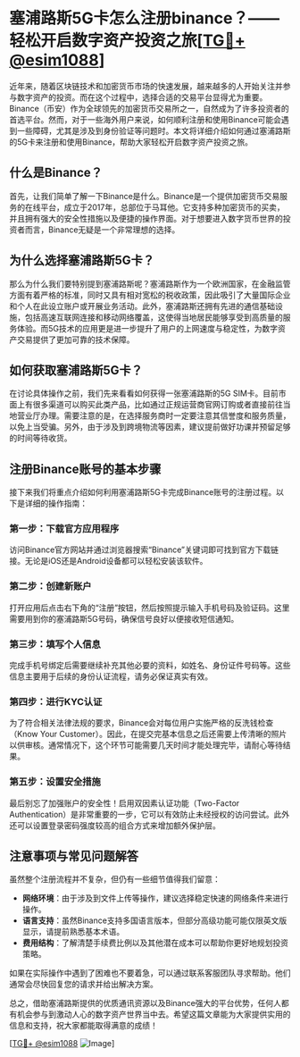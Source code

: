 # 塞浦路斯5G卡怎么注册binance？——轻松开启数字资产投资之旅[[TG💪+ @esim1088](https://t.me/s/esim1088)]

近年来，随着区块链技术和加密货币市场的快速发展，越来越多的人开始关注并参与数字资产的投资。而在这个过程中，选择合适的交易平台显得尤为重要。Binance（币安）作为全球领先的加密货币交易所之一，自然成为了许多投资者的首选平台。然而，对于一些海外用户来说，如何顺利注册和使用Binance可能会遇到一些障碍，尤其是涉及到身份验证等问题时。本文将详细介绍如何通过塞浦路斯的5G卡来注册和使用Binance，帮助大家轻松开启数字资产投资之旅。

## 什么是Binance？

首先，让我们简单了解一下Binance是什么。Binance是一个提供加密货币交易服务的在线平台，成立于2017年，总部位于马耳他。它支持多种加密货币的买卖，并且拥有强大的安全性措施以及便捷的操作界面。对于想要进入数字货币世界的投资者而言，Binance无疑是一个非常理想的选择。

## 为什么选择塞浦路斯5G卡？

那么为什么我们要特别提到塞浦路斯呢？塞浦路斯作为一个欧洲国家，在金融监管方面有着严格的标准，同时又具有相对宽松的税收政策，因此吸引了大量国际企业和个人在此设立账户或开展业务活动。此外，塞浦路斯还拥有先进的通信基础设施，包括高速互联网连接和移动网络覆盖，这使得当地居民能够享受到高质量的服务体验。而5G技术的应用更是进一步提升了用户的上网速度与稳定性，为数字资产交易提供了更加可靠的技术保障。

## 如何获取塞浦路斯5G卡？

在讨论具体操作之前，我们先来看看如何获得一张塞浦路斯的5G SIM卡。目前市面上有很多渠道可以购买此类产品，比如通过正规运营商官网订购或者直接前往当地营业厅办理。需要注意的是，在选择服务商时一定要注意其信誉度和服务质量，以免上当受骗。另外，由于涉及到跨境物流等因素，建议提前做好功课并预留足够的时间等待收货。

## 注册Binance账号的基本步骤

接下来我们将重点介绍如何利用塞浦路斯5G卡完成Binance账号的注册过程。以下是详细的操作指南：

### 第一步：下载官方应用程序
访问Binance官方网站并通过浏览器搜索“Binance”关键词即可找到官方下载链接。无论是iOS还是Android设备都可以轻松安装该软件。

### 第二步：创建新账户
打开应用后点击右下角的“注册”按钮，然后按照提示输入手机号码及验证码。这里需要用到你的塞浦路斯5G号码，确保信号良好以便接收短信通知。

### 第三步：填写个人信息
完成手机号绑定后需要继续补充其他必要的资料，如姓名、身份证件号码等。这些信息主要用于后续的身份认证流程，请务必保证真实有效。

### 第四步：进行KYC认证
为了符合相关法律法规的要求，Binance会对每位用户实施严格的反洗钱检查（Know Your Customer）。因此，在提交完基本信息之后还需要上传清晰的照片以供审核。通常情况下，这个环节可能需要几天时间才能处理完毕，请耐心等待结果。

### 第五步：设置安全措施
最后别忘了加强账户的安全性！启用双因素认证功能（Two-Factor Authentication）是非常重要的一步，它可以有效防止未经授权的访问尝试。此外还可以设置登录密码强度较高的组合方式来增加额外保护层。

## 注意事项与常见问题解答

虽然整个注册流程并不复杂，但仍有一些细节值得我们留意：

- **网络环境**：由于涉及到文件上传等操作，建议选择稳定快速的网络条件来进行操作。
- **语言支持**：虽然Binance支持多国语言版本，但部分高级功能可能仅限英文版显示，请提前熟悉基本术语。
- **费用结构**：了解清楚手续费比例以及其他潜在成本可以帮助你更好地规划投资策略。

如果在实际操作中遇到了困难也不要着急，可以通过联系客服团队寻求帮助。他们通常会尽快回复您的请求并给出解决方案。

总之，借助塞浦路斯提供的优质通讯资源以及Binance强大的平台优势，任何人都有机会参与到激动人心的数字资产世界当中去。希望这篇文章能为大家提供实用的信息和支持，祝大家都能取得满意的成绩！

[[TG💪+ @esim1088](https://t.me/s/esim1088) ![Image](https://i.postimg.cc/4NQfJmqS/Snipaste-2025-05-13-00-14-12.png)]